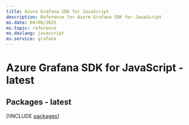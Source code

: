 ```yaml
---
title: Azure Grafana SDK for JavaScript
description: Reference for Azure Grafana SDK for JavaScript
ms.date: 04/08/2025
ms.topic: reference
ms.devlang: javascript
ms.service: grafana
---
```

# Azure Grafana SDK for JavaScript - latest
## Packages - latest
[!INCLUDE [packages](grafana-index.md)]